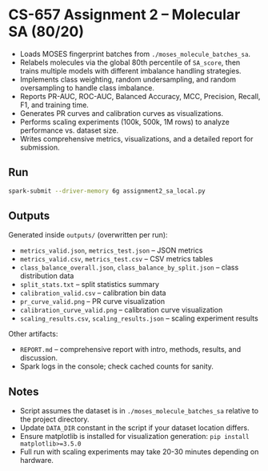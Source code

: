# CS-657 Assignment 2 – Molecular SA (80/20)

- Loads MOSES fingerprint batches from `./moses_molecule_batches_sa`.
- Relabels molecules via the global 80th percentile of `SA_score`, then trains multiple models with different imbalance handling strategies.
- Implements class weighting, random undersampling, and random oversampling to handle class imbalance.
- Reports PR-AUC, ROC-AUC, Balanced Accuracy, MCC, Precision, Recall, F1, and training time.
- Generates PR curves and calibration curves as visualizations.
- Performs scaling experiments (100k, 500k, 1M rows) to analyze performance vs. dataset size.
- Writes comprehensive metrics, visualizations, and a detailed report for submission.

## Run

```bash
spark-submit --driver-memory 6g assignment2_sa_local.py
```

## Outputs

Generated inside `outputs/` (overwritten per run):
- `metrics_valid.json`, `metrics_test.json` – JSON metrics
- `metrics_valid.csv`, `metrics_test.csv` – CSV metrics tables
- `class_balance_overall.json`, `class_balance_by_split.json` – class distribution data
- `split_stats.txt` – split statistics summary
- `calibration_valid.csv` – calibration bin data
- `pr_curve_valid.png` – PR curve visualization
- `calibration_curve_valid.png` – calibration curve visualization
- `scaling_results.csv`, `scaling_results.json` – scaling experiment results

Other artifacts:
- `REPORT.md` – comprehensive report with intro, methods, results, and discussion.
- Spark logs in the console; check cached counts for sanity.

## Notes

- Script assumes the dataset is in `./moses_molecule_batches_sa` relative to the project directory.
- Update `DATA_DIR` constant in the script if your dataset location differs.
- Ensure matplotlib is installed for visualization generation: `pip install matplotlib>=3.5.0`
- Full run with scaling experiments may take 20-30 minutes depending on hardware.
